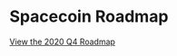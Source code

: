 # Spacecoin Roadmap

[View the 2020 Q4 Roadmap](https://github.com/SpaceWorksCo/roadmap/projects/1)
